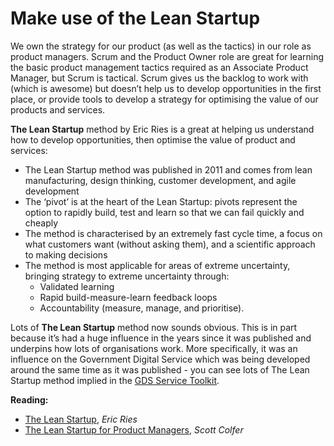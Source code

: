 # Make use of the Lean Startup

We own the strategy for our product (as well as the tactics) in our role as product managers.
Scrum and the Product Owner role are great for learning the basic product management tactics required as an Associate Product Manager, but Scrum is tactical. Scrum gives us the backlog to work with (which is awesome) but doesn’t help us to develop opportunities in the first place, or provide tools to develop a strategy for optimising the value of our products and services. 

**The Lean Startup** method by Eric Ries is a great at helping us understand how to develop opportunities, then optimise the value of product and services:

- The Lean Startup method was published in 2011 and comes from lean manufacturing, design thinking, customer development, and agile development
- The ‘pivot’ is at the heart of the Lean Startup: pivots represent the option to rapidly build, test and learn so that we can fail quickly and cheaply
- The method is characterised by an extremely fast cycle time, a focus on what customers want (without asking them), and a scientific approach to making decisions
- The method is most applicable for areas of extreme uncertainty, bringing strategy to extreme uncertainty through:
    - Validated learning
    - Rapid build-measure-learn feedback loops
    - Accountability (measure, manage, and prioritise).
    
Lots of **The Lean Startup** method now sounds obvious. This is in part because it’s had a huge influence in the years since it was published and underpins how lots of organisations work. More specifically, it was an influence on the Government Digital Service which was being developed around the same time as it was published - you can see lots of The Lean Startup method implied in the [GDS Service Toolkit](https://www.gov.uk/service-toolkit). 

**Reading:**

- [The Lean Startup](https://www.amazon.co.uk/Lean-Startup-Innovation-Successful-Businesses/dp/0670921602), *Eric Ries* 
- [The Lean Startup for Product Managers](http://scottcolfer.com/2012/06/05/lean-startup-for-product-managers.html), *Scott Colfer*
